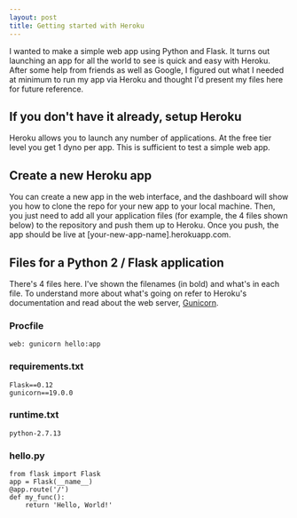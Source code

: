 ```yaml
---
layout: post
title: Getting started with Heroku
---
```

I wanted to make a simple web app using Python and Flask. It turns out launching an app for all the world to see is quick and easy with Heroku. After some help from friends as well as Google, I figured out what I needed at minimum to run my app via Heroku and thought I'd present my files here for future reference.

## If you don't have it already, setup Heroku
Heroku allows you to launch any number of applications. At the free tier level you get 1 dyno per app. This is sufficient to test a simple web app.

## Create a new Heroku app
You can create a new app in the web interface, and the dashboard will show you how to clone the repo for your new app to your local machine. Then, you just need to add all your application files (for example, the 4 files shown below) to the repository and push them up to Heroku. Once you push, the app should be live at [your-new-app-name].herokuapp.com.

## Files for a Python 2 / Flask application
There's 4 files here. I've shown the filenames (in bold) and what's in each file.
To understand more about what's going on refer to Heroku's documentation and read about the web server, [Gunicorn](https://en.wikipedia.org/wiki/Gunicorn_(HTTP_server)).

### Procfile
```
web: gunicorn hello:app
```

### requirements.txt
```
Flask==0.12
gunicorn==19.0.0
```

### runtime.txt
```
python-2.7.13
```

### hello.py
```
from flask import Flask
app = Flask(__name__)
@app.route('/')
def my_func():
    return 'Hello, World!'
```
